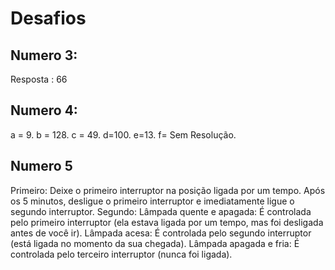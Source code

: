 # Desafios

## Numero 3:
Resposta : 66

## Numero 4:
a = 9.
b = 128.
c = 49.
d=100.
e=13.
f= Sem Resolução.

## Numero 5
Primeiro: 
Deixe o primeiro interruptor na posição ligada por um tempo.
Após os 5 minutos, desligue o primeiro interruptor e imediatamente ligue o segundo interruptor.
Segundo:
Lâmpada quente e apagada: É controlada pelo primeiro interruptor (ela estava ligada por um tempo, mas foi desligada antes de você ir).
Lâmpada acesa: É controlada pelo segundo interruptor (está ligada no momento da sua chegada).
Lâmpada apagada e fria: É controlada pelo terceiro interruptor (nunca foi ligada).
